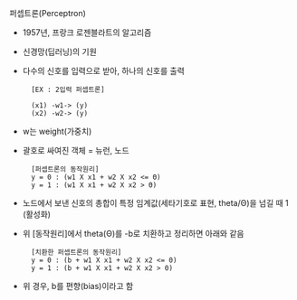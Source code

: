 퍼셉트론(Perceptron)

- 1957년, 프랑크 로젠블라트의 알고리즘
- 신경망(딥러닝)의 기원
- 다수의 신호를 입력으로 받아, 하나의 신호를 출력

        [EX : 2입력 퍼셉트론]

        (x1) -w1-> (y)
        (x2) -w2-> (y)

- w는 weight(가중치)
- 괄호로 싸여진 객체 = 뉴런, 노드

        [퍼셉트론의 동작원리]
        y = 0 : (w1 X x1 + w2 X x2 <= Θ)
        y = 1 : (w1 X x1 + w2 X x2 > Θ)

- 노드에서 보낸 신호의 총합이 특정 임계값(세타기호로 표현, theta/Θ)을 넘길 때 1 (활성화)
- 위 [동작원리]에서 theta(Θ)를 -b로 치환하고 정리하면 아래와 같음

        [치환한 퍼셉트론의 동작원리]
        y = 0 : (b + w1 X x1 + w2 X x2 <= 0)
        y = 1 : (b + w1 X x1 + w2 X x2 > 0)

- 위 경우, b를 편향(bias)이라고 함
